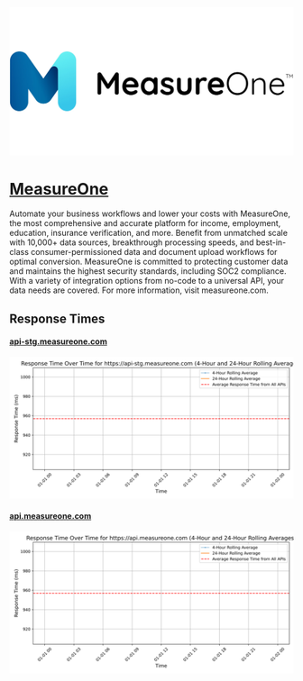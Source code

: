 [![Visit MeasureOne](imagePreview.jpg)](https://measureone.com)

# [MeasureOne](https://measureone.com)

Automate your business workflows and lower your costs with MeasureOne, the most comprehensive and accurate platform for income, employment, education, insurance verification, and more. Benefit from unmatched scale with 10,000+ data sources, breakthrough processing speeds, and best-in-class consumer-permissioned data and document upload workflows for optimal conversion. MeasureOne is committed to protecting customer data and maintains the highest security standards, including SOC2 compliance. With a variety of integration options from no-code to a universal API, your data needs are covered. For more information, visit measureone.com.

## Response Times

#### [api-stg.measureone.com](https://api-stg.measureone.com)

![api-stg.measureone.com](response-time-charts/6170692d7374672e6d6561737572656f6e652e636f6d.svg)
#### [api.measureone.com](https://api.measureone.com)

![api.measureone.com](response-time-charts/6170692e6d6561737572656f6e652e636f6d.svg)
